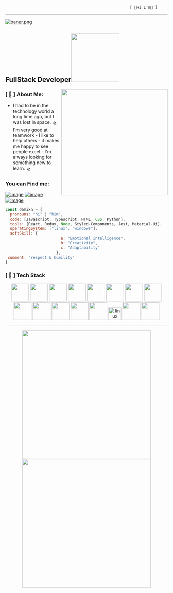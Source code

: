                                                           [ 🎴Hi I'm🎴 ]
---
[![baner.png](https://i.postimg.cc/pTN5ztnK/baner.png)](https://postimg.cc/QBbMZwmM)
<h2 color="#F8D210">FullStack Developer<img src="https://3.bp.blogspot.com/_-NyGm2MYc0U/TKp8UzErDmI/AAAAAAAABts/rUY4YyOvTXA/h4.gif" width="150"></h2>
<img align='right' src="http://www.clipartbest.com/cliparts/RTG/EjL/RTGEjLEbc.gif" width="330">
                                                     
                                                       
### [ 🐙 ] About Me:
- I had to be in the technology world a long time ago, but I was lost in space. 🛸 I'm very good at teamwork - I like to help others - it makes me happy to see people excel - I'm always looking for something new to learn. 🛸

### You can Find me:
[![image](https://img.shields.io/badge/LinkedIn-0077B5?style=for-the-badge&logo=linkedin&logoColor=white)](https://www.linkedin.com/in/damian-olmedo-fullstackdeveloper/)
[![image](https://img.shields.io/badge/Instagram-E4405F?style=for-the-badge&logo=instagram&logoColor=white)](https://www.instagram.com/hi.damit/)
[![image](	https://img.shields.io/badge/Twitter-1DA1F2?style=for-the-badge&logo=twitter&logoColor=white)](https://twitter.com/Dxmian_)

```javascript
const damixn = {
  pronouns: "hi" | "him",
  code: [Javascript, Typescript, HTML, CSS, Python],
  tools: [React, Redux, Node, Styled-Components, Jest, Material-Ui],
  operatingSystem: ["linux", "windows"],
  softSkill: {
                        a: "Emotional intelligence",
                        b: "Creativity",
                        c: "Adaptability"
                      },
 comment: "respect & humility"
}
```


### [ :abacus: ] Tech Stack
<p align="center">
 <img src="https://cdn.jsdelivr.net/gh/devicons/devicon/icons/javascript/javascript-original.svg" width="55"/>
 <img src="https://cdn.jsdelivr.net/gh/devicons/devicon/icons/git/git-original-wordmark.svg" width="55"/>
 <img src="https://cdn.jsdelivr.net/gh/devicons/devicon/icons/github/github-original-wordmark.svg" width="55"/>       
 <img src="https://cdn.jsdelivr.net/gh/devicons/devicon/icons/react/react-original-wordmark.svg" width="55"/>
 <img src="https://cdn.jsdelivr.net/gh/devicons/devicon/icons/redux/redux-original.svg" width="55"/>
 <img src="https://cdn.jsdelivr.net/gh/devicons/devicon/icons/sequelize/sequelize-original.svg" width="55"/>
 <img src="https://cdn.jsdelivr.net/gh/devicons/devicon/icons/express/express-original-wordmark.svg" width="55"/>
 <img src="https://cdn.jsdelivr.net/gh/devicons/devicon/icons/html5/html5-original-wordmark.svg" width="55"/>
 <img src="https://cdn.jsdelivr.net/gh/devicons/devicon/icons/css3/css3-original-wordmark.svg" width="55"/>
 <img src="https://cdn.jsdelivr.net/gh/devicons/devicon/icons/postgresql/postgresql-original-wordmark.svg" width="55"/>
 <img src="https://upload.wikimedia.org/wikipedia/commons/5/5b/Logo_de_Auth0.svg" width="55"/>
 <img src="https://cdn.jsdelivr.net/gh/devicons/devicon/icons/typescript/typescript-original.svg" width="55"/>
 
   
 <img src="https://cdn.jsdelivr.net/gh/devicons/devicon/icons/php/php-original.svg" width="55"/>
 <img title="linux" alt="linux" src="https://raw.githubusercontent.com/Thomas-George-T/Thomas-George-T/master/assets/linux-tux.svg" width="40" />
 
 <img src="https://upload.wikimedia.org/wikipedia/commons/thumb/b/ba/Stripe_Logo%2C_revised_2016.svg/2560px-Stripe_Logo%2C_revised_2016.svg.png" width="55"/>
 <img src="https://upload.wikimedia.org/wikipedia/commons/thumb/3/39/PayPal_logo.svg/527px-PayPal_logo.svg.png" width="55"/>
 </p>


---
<p align = "center">
  <img src = "https://github-readme-stats.vercel.app/api?username=Damixn31&show_icons=true&theme=bear" width = 400>
  <img src = "https://github-readme-streak-stats.herokuapp.com?user=Damixn31&theme=dark&hide_border=true" width = 400 background="000000">
</p>





